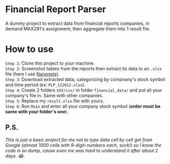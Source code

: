 # Financial Report Parser
A dummy project to extract data from financial reports companies, in demand MAX291's assignment; then aggregate them into 1 result file.
# How to use
`Step 1`: Clone this project to your machine.<br>
`Step 2`: Screenshot tables from the reports then extract its data to an `.xlsx` file (here I use [Nanonets](app.nanonets.com)).<br>
`Step 3`: Download extracted data, categorizing by compnany's stock symbol and time period (ex: `PLP_122012.xlsx`). <br>
`Step 4`: Create 2 folders `XXX/csv/` in folder `financial_data/` and put all your company's file in. Same with other companies. <br>
`Step 5`: Replace my `result.xlsx` file with yours. <br>
`Step 6`: Run `Main` and enter all your company stock symbol (**order must be same with your folder's one**). <br>
## P.S.
*This is just a basic project for me not to type data cell by cell got from Google (almost 1000 cells with 9-digit-numbers each, suck!) so I know the code is so dump, cause even me was hard to understand it after about 2 days. 😂*.



